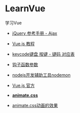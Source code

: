 # LearnVue
学习Vue
* [jQuery 参考手册 - Ajax](http://www.w3school.com.cn/jquery/jquery_ref_ajax.asp)
* [Vue.js 教程](https://www.w3cschool.cn/vuejs/)
* [keycode键盘 按键 - 键码 对应表](https://www.cnblogs.com/yiven/p/7118056.html)
* [钩子函数参数](https://cn.vuejs.org/v2/guide/custom-directive.html#%E9%92%A9%E5%AD%90%E5%87%BD%E6%95%B0%E5%8F%82%E6%95%B0 "钩子函数参数")
* [nodejs开发辅助工具nodemon](https://www.cnblogs.com/xiaohuochai/p/8794340.html)
* [Vue.js 官方](https://cn.vuejs.org/v2/guide/)

* **[animate.css](https://github.com/daneden/animate.css)**
* [animate.css动画的效果](https://daneden.github.io/animate.css/)